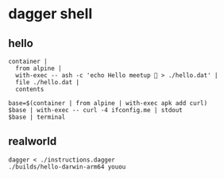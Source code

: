 # dagger shell

## hello

```daggershell
container |
  from alpine |
  with-exec -- ash -c 'echo Hello meetup 👋 > ./hello.dat' |
  file ./hello.dat |
  contents
```

```daggershell
base=$(container | from alpine | with-exec apk add curl)
$base | with-exec -- curl -4 ifconfig.me | stdout
$base | terminal
```

## realworld

```shell
dagger < ./instructions.dagger
./builds/hello-darwin-arm64 youou
```
